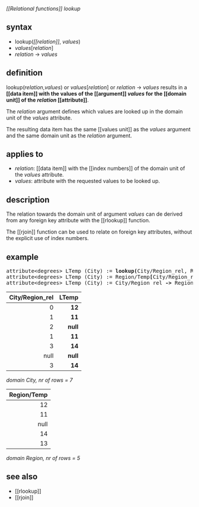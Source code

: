 *[[Relational functions]] lookup*

## syntax

- lookup(*[[relation]]*, *values*)
- *values*[*relation*]
- *relation* -> *values*

## definition

lookup(*relation*,*values*) or *values*[*relation*] or *relation* -> *values* results in a <B>[[data item]] with the values of the [[argument]] *values* for the [[domain unit]] of the *relation* [[attribute]]</B>.

The *relation* argument defines which values are looked up in the domain unit of the *values* attribute.

The resulting data item has the same [[values unit]] as the *values* argument and the same domain unit as the *relation* argument.

## applies to

- *relation*: [[data item]] with the [[index numbers]] of the domain unit of the *values* attribute.
- *values*: attribute with the requested values to be looked up.

## description

The relation towards the domain unit of argument *values* can de derived from any foreign key attribute with the [[rlookup]] function.

The [[rjoin]] function can be used to relate on foreign key attributes, without the explicit use of index numbers.

## example

<pre>
attribute&lt;degrees&gt; LTemp (City) := <B>lookup(</B>City/Region_rel, Region/Temp<B>)</B>;
attribute&lt;degrees&gt; LTemp (City) := Region/Temp<B>[</B>City/Region_rel<B>]</B>;
attribute&lt;degrees&gt; LTemp (City) := City/Region_rel <B>-></B> Region/Temp;
</pre>

| City/Region_rel |**LTemp** |
|----------------:|---------:|
| 0               | **12**   |
| 1               | **11**   |
| 2               | **null** |
| 1               | **11**   |
| 3               | **14**   |
| null            | **null** |
| 3               | **14**   |

*domain City, nr of rows = 7*

| Region/Temp |
|------------:|
| 12          |
| 11          |
| null        |
| 14          |
| 13          |

*domain Region, nr of rows = 5*

## see also

- [[rlookup]]
- [[rjoin]]
